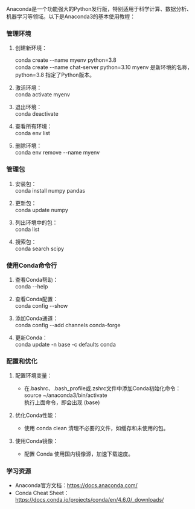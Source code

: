 Anaconda是一个功能强大的Python发行版，特别适用于科学计算、数据分析、机器学习等领域。以下是Anaconda3的基本使用教程：
 
### 管理环境

1. 创建新环境：

    conda create --name myenv python=3.8  
    conda create --name chat-server python=3.10
    myenv 是新环境的名称，python=3.8 指定了Python版本。  

2. 激活环境：  
    conda activate myenv

3. 退出环境：  
    conda deactivate

4. 查看所有环境：  
    conda env list

5. 删除环境：  
    conda env remove --name myenv



### 管理包

1. 安装包：  
    conda install numpy pandas

2. 更新包：  
    conda update numpy

3. 列出环境中的包：  
    conda list

4. 搜索包：  
    conda search scipy


### 使用Conda命令行

1. 查看Conda帮助：  
    conda --help

2. 查看Conda配置：  
    conda config --show

3. 添加Conda通道：  
    conda config --add channels conda-forge

4. 更新Conda：  
    conda update -n base -c defaults conda


### 配置和优化

1. 配置环境变量：

    * 在.bashrc、.bash_profile或.zshrc文件中添加Conda初始化命令：  
    source ~/anaconda3/bin/activate  
    执行上面命令，即会出现 (base)

2. 优化Conda性能：

    * 使用 conda clean 清理不必要的文件，如缓存和未使用的包。

3. 使用Conda镜像：

    * 配置 Conda 使用国内镜像源，加速下载速度。


### 学习资源

* Anaconda官方文档：https://docs.anaconda.com/  
* Conda Cheat Sheet：https://docs.conda.io/projects/conda/en/4.6.0/_downloads/  